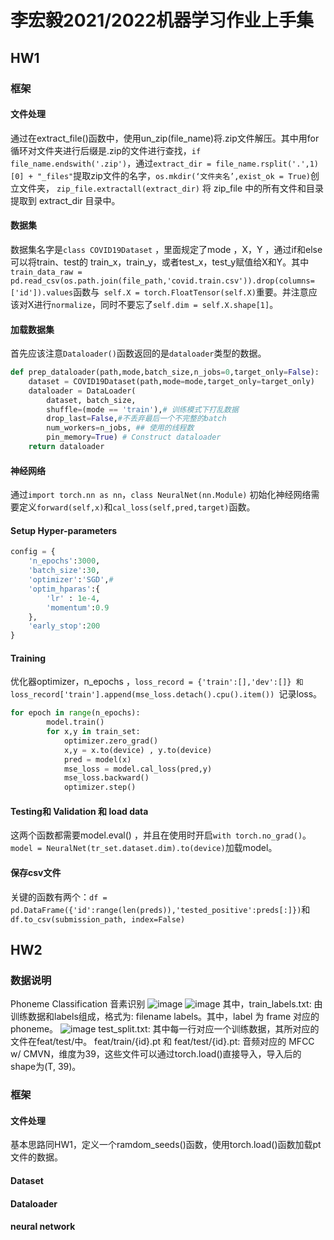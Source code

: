 # 李宏毅2021/2022机器学习作业上手集
## HW1
### 框架
#### 文件处理
通过在extract_file()函数中，使用un_zip(file_name)将.zip文件解压。其中用for循环对文件夹进行后缀是.zip的文件进行查找，`if file_name.endswith('.zip')`，通过`extract_dir = file_name.rsplit('.',1)[0] + "_files"`提取zip文件的名字，`os.mkdir(‘文件夹名’,exist_ok = True)`创立文件夹， `zip_file.extractall(extract_dir)` 将 zip_file 中的所有文件和目录提取到 extract_dir 目录中。
#### 数据集
数据集名字是`class COVID19Dataset` ，里面规定了mode ，X，Y ，通过if和else可以将train、test的
train_x，train_y，或者test_x，test_y赋值给X和Y。其中`train_data_raw = pd.read_csv(os.path.join(file_path,'covid.train.csv')).drop(columns=['id']).values`函数与` self.X = torch.FloatTensor(self.X)`重要。并注意应该对X进行`normalize`，同时不要忘了`self.dim = self.X.shape[1]`。

#### 加载数据集
首先应该注意`Dataloader()`函数返回的是`dataloader`类型的数据。
```python
def prep_dataloader(path,mode,batch_size,n_jobs=0,target_only=False):
    dataset = COVID19Dataset(path,mode=mode,target_only=target_only)
    dataloader = DataLoader(
        dataset, batch_size,
        shuffle=(mode == 'train'),# 训练模式下打乱数据
        drop_last=False,#不丢弃最后一个不完整的batch
        num_workers=n_jobs, ## 使用的线程数
        pin_memory=True) # Construct dataloader
    return dataloader
```
#### 神经网络
通过`import torch.nn as nn`，`class NeuralNet(nn.Module)` 初始化神经网络需要定义`forward(self,x)`和`cal_loss(self,pred,target)`函数。
#### Setup Hyper-parameters
```python
config = {
    'n_epochs':3000,
    'batch_size':30,
    'optimizer':'SGD',#
    'optim_hparas':{
        'lr' : 1e-4,
        'momentum':0.9
    },
    'early_stop':200
}
```
#### Training 
优化器optimizer，n_epochs ，`loss_record = {'train':[],'dev':[]} 和 loss_record['train'].append(mse_loss.detach().cpu().item()) `记录loss。
```python
for epoch in range(n_epochs):
        model.train()
        for x,y in train_set:
            optimizer.zero_grad()
            x,y = x.to(device) , y.to(device)
            pred = model(x)
            mse_loss = model.cal_loss(pred,y) 
            mse_loss.backward()
            optimizer.step()
```
####  Testing和 Validation 和 load data
这两个函数都需要model.eval() ，并且在使用时开启`with torch.no_grad()`。
`model = NeuralNet(tr_set.dataset.dim).to(device)`加载model。
#### 保存csv文件
关键的函数有两个：`df = pd.DataFrame({'id':range(len(preds)),'tested_positive':preds[:]})`和`df.to_csv(submission_path, index=False)`

## HW2
### 数据说明
 Phoneme Classification 音素识别
 ![image](https://github.com/user-attachments/assets/2668358e-6495-4626-b1c8-16299b829ec1)
 ![image](https://github.com/user-attachments/assets/422d21b7-49fb-4947-87d9-3ef001fcaae4)
其中，train_labels.txt: 由训练数据和labels组成，格式为: filename labels。其中，label 为 frame 对应的 phoneme。
![image](https://github.com/user-attachments/assets/f85aaca9-6aae-48e7-996b-c354c09db2b3)
test_split.txt: 其中每一行对应一个训练数据，其所对应的文件在feat/test/中。
feat/train/{id}.pt 和 feat/test/{id}.pt: 音频对应的 MFCC w/ CMVN，维度为39，这些文件可以通过torch.load()直接导入，导入后的shape为(T, 39)。
### 框架
#### 文件处理
基本思路同HW1，定义一个ramdom_seeds()函数，使用torch.load()函数加载pt文件的数据。
#### Dataset
#### Dataloader
#### neural network


